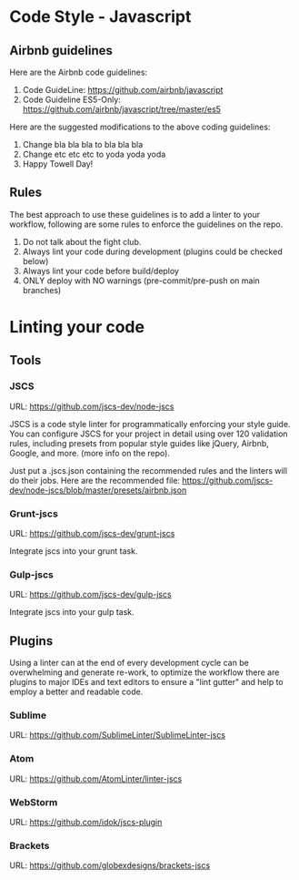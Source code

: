 # Code Style - Javascript

## Airbnb guidelines

Here are the Airbnb code guidelines:

1. Code GuideLine: https://github.com/airbnb/javascript
1. Code Guideline ES5-Only: https://github.com/airbnb/javascript/tree/master/es5 


Here are the suggested modifications to the above coding guidelines:

1. Change bla bla bla to bla bla bla
1. Change etc etc etc to yoda yoda yoda
1. Happy Towell Day!

## Rules

The best approach to use these guidelines is to add a linter to your workflow, following are some rules to enforce the guidelines on the repo.

1. Do not talk about the fight club.
1. Always lint your code during development (plugins could be checked below)
1. Always lint your code before build/deploy
1. ONLY deploy with NO warnings (pre-commit/pre-push on main branches)



# Linting your code

## Tools

### JSCS

URL:  https://github.com/jscs-dev/node-jscs

JSCS is a code style linter for programmatically enforcing your style guide. You can configure JSCS for your project in detail using over 120 validation rules, including presets from popular style guides like jQuery, Airbnb, Google, and more. (more info on the repo).

Just put a .jscs.json containing the recommended rules and the linters will do their jobs.
Here are the recommended file: https://github.com/jscs-dev/node-jscs/blob/master/presets/airbnb.json 

### Grunt-jscs

URL: https://github.com/jscs-dev/grunt-jscs

Integrate jscs into your grunt task.

### Gulp-jscs

URL: https://github.com/jscs-dev/gulp-jscs 

Integrate jscs into your gulp task.

## Plugins

Using a linter can at the end of every development cycle can be overwhelming and generate re-work, to optimize the workflow there are plugins to major IDEs and text editors to ensure a "lint gutter" and help to employ a better and readable code.

### Sublime

URL: https://github.com/SublimeLinter/SublimeLinter-jscs

### Atom

URL: https://github.com/AtomLinter/linter-jscs 

### WebStorm

URL: https://github.com/idok/jscs-plugin 

### Brackets

URL: https://github.com/globexdesigns/brackets-jscs






